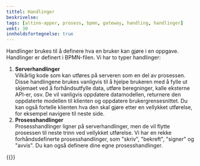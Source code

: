 ```yaml
---
tittel: Handlinger
beskrivelse: 
tags: [altinn-apper, prosess, bpmn, gateway, handling, handlinger]
vekt: 30
innholdsfortegnelse: true
---
```


Handlinger brukes til å definere hva en bruker kan gjøre i en oppgave. Handlinger er definert i BPMN-filen. Vi har to typer handlinger:
1. **Serverhandlinger**  
  Vilkårlig kode som kan utføres på serveren som en del av prosessen. Disse handlingene brukes vanligvis til å hjelpe brukeren med å fylle ut skjemaet ved å forhåndsutfylle data, utføre beregninger, kalle eksterne API-er, osv. De vil vanligvis oppdatere datamodellen, returnere den oppdaterte modellen til klienten og oppdatere brukergrensesnittet. Du kan også fortelle klienten hva den skal gjøre etter en vellykket utførelse, for eksempel navigere til neste side.
2. **Prosesshandlinger**  
   Prosesshandlinger ligner på serverhandlinger, men de vil flytte prosessen til neste trinn ved vellykket utførelse. Vi har en rekke forhåndsdefinerte prosesshandlinger, som "skriv", "bekreft", "signer" og "avvis". Du kan også definere dine egne prosesshandlinger.

{{<children />}}
